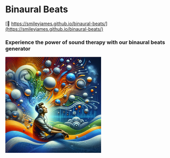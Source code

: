 # Binaural Beats

[🔗 https://smileyjames.github.io/binaural-beats/](https://smileyjames.github.io/binaural-beats/)

### Experience the power of sound therapy with our binaural beats generator

<img src="./packages/binaural-beats/public/Chill.png" alt="Chill" width="300" height="300" />

